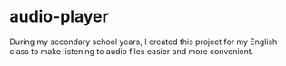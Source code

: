 # audio-player
During my secondary school years, I created this project for my English class to make listening to audio files easier and more convenient. 
